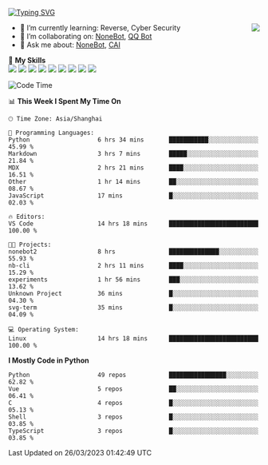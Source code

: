 [![Typing SVG](https://readme-typing-svg.herokuapp.com?size=25&duration=2500&color=8C43EA&vCenter=true&width=200&height=40&lines=Hi+there+%F0%9F%91%8B%F0%9F%8F%BB;I'm+yanyongyu)](https://git.io/typing-svg)

<a href="#">
  <img align="right" src="https://github-readme-stats.vercel.app/api?username=yanyongyu&count_private=true&show_icons=true&bg_color=15,f2f7fd,E0EAFC" />
</a>

- 🌱 I’m currently learning: Reverse, Cyber Security
- 👯 I’m collaborating on: [NoneBot](https://github.com/nonebot), [QQ Bot](https://github.com/Mrs4s/go-cqhttp)
- 💬 Ask me about: [NoneBot](https://github.com/nonebot), [CAI](https://github.com/cscs181/CAI)

🌟 **My Skills**  
![](https://img.shields.io/badge/-Python-3e74a2?style=flat-square&logo=Python&logoColor=fff)
![](https://img.shields.io/badge/-Node.js-339933?style=flat-square&logo=Node.js&logoColor=fff)
![](https://img.shields.io/badge/-Vue-4fc08d?style=flat-square&logo=Vue.js&logoColor=fff)
![](https://img.shields.io/badge/-React-2d98ce?style=flat-square&logo=React&logoColor=fff)
![](https://img.shields.io/badge/-Docker-2496ED?style=flat-square&logo=Docker&logoColor=fff)
![](https://img.shields.io/badge/-Linux-000000?style=flat-square&logo=Linux&logoColor=fff)
![](https://img.shields.io/badge/-MySQL-4479A1?style=flat-square&logo=MySQL&logoColor=fff)
![](https://img.shields.io/badge/-Redis-DC382D?style=flat-square&logo=Redis&logoColor=fff)
![](https://img.shields.io/badge/-MongoDB-47A248?style=flat-square&logo=MongoDB&logoColor=fff)

<!--START_SECTION:waka-->
![Code Time](http://img.shields.io/badge/Code%20Time-3%2C905%20hrs%2051%20mins-blue)

📊 **This Week I Spent My Time On** 

```text
🕑︎ Time Zone: Asia/Shanghai

💬 Programming Languages: 
Python                   6 hrs 34 mins       ███████████░░░░░░░░░░░░░░   45.99 % 
Markdown                 3 hrs 7 mins        █████░░░░░░░░░░░░░░░░░░░░   21.84 % 
MDX                      2 hrs 21 mins       ████░░░░░░░░░░░░░░░░░░░░░   16.51 % 
Other                    1 hr 14 mins        ██░░░░░░░░░░░░░░░░░░░░░░░   08.67 % 
JavaScript               17 mins             █░░░░░░░░░░░░░░░░░░░░░░░░   02.03 % 

🔥 Editors: 
VS Code                  14 hrs 18 mins      █████████████████████████   100.00 % 

🐱‍💻 Projects: 
nonebot2                 8 hrs               ██████████████░░░░░░░░░░░   55.93 % 
nb-cli                   2 hrs 11 mins       ████░░░░░░░░░░░░░░░░░░░░░   15.29 % 
experiments              1 hr 56 mins        ███░░░░░░░░░░░░░░░░░░░░░░   13.62 % 
Unknown Project          36 mins             █░░░░░░░░░░░░░░░░░░░░░░░░   04.30 % 
svg-term                 35 mins             █░░░░░░░░░░░░░░░░░░░░░░░░   04.09 % 

💻 Operating System: 
Linux                    14 hrs 18 mins      █████████████████████████   100.00 % 
```

**I Mostly Code in Python** 

```text
Python                   49 repos            ████████████████░░░░░░░░░   62.82 % 
Vue                      5 repos             ██░░░░░░░░░░░░░░░░░░░░░░░   06.41 % 
C                        4 repos             █░░░░░░░░░░░░░░░░░░░░░░░░   05.13 % 
Shell                    3 repos             █░░░░░░░░░░░░░░░░░░░░░░░░   03.85 % 
TypeScript               3 repos             █░░░░░░░░░░░░░░░░░░░░░░░░   03.85 % 
```




 Last Updated on 26/03/2023 01:42:49 UTC
<!--END_SECTION:waka-->
